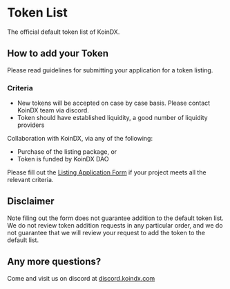 # Token List

The official default token list of KoinDX.

## How to add your Token

Please read guidelines for submitting your application for a token listing.

### Criteria

- New tokens will be accepted on case by case basis. Please contact KoinDX team via discord.
- Token should have established liquidity, a good number of liquidity providers

Collaboration with KoinDX, via any of the following:

- Purchase of the listing package, or
- Token is funded by KoinDX DAO

Please fill out the [Listing Application Form](https://docs.google.com/forms/d/e/1FAIpQLSeCVocPYXL9QJ8UgDXI1Y0ZFRBxwrdoorXUrHuaPjB6w-ZZYA/viewform?usp=sf_link) if your project meets all the relevant criteria.

## Disclaimer

Note filing out the form does not guarantee addition to the default token list. We do not review token addition requests in any particular order, and we do not guarantee that we will review your request to add the token to the default list.

## Any more questions?

Come and visit us on discord at [discord.koindx.com](https://discord.koindx.com)
